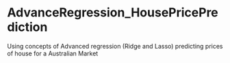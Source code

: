 # AdvanceRegression_HousePricePrediction
Using concepts of Advanced regression (Ridge and Lasso) predicting prices of house for a Australian Market
